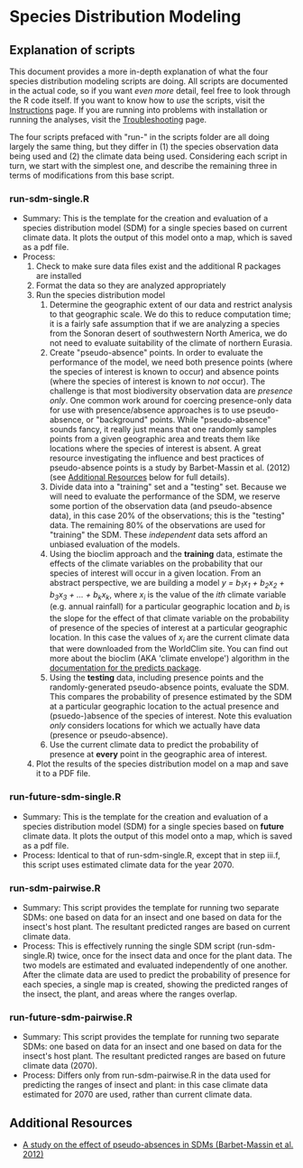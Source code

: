 # Species Distribution Modeling

## Explanation of scripts

This document provides a more in-depth explanation of what the four species 
distribution modeling scripts are doing. All scripts are documented in the 
actual code, so if you want *even more* detail, feel free to look through the R 
code itself. If you want to know how to *use* the scripts, visit the 
[Instructions](instructions.md) page. If you are running into problems with 
installation or running the analyses, visit the 
[Troubleshooting](troubleshooting.md) page.

The four scripts prefaced with "run-" in the scripts folder are all doing 
largely the same thing, but they differ in (1) the species observation data 
being used and (2) the climate data being used. Considering each script in 
turn, we start with the simplest one, and describe the remaining three in terms 
of modifications from this base script.

### run-sdm-single.R

+ Summary: This is the template for the creation and evaluation of a species 
distribution model (SDM) for a single species based on current climate data. It 
plots the output of this model onto a map, which is saved as a pdf file.
+ Process: 
    1. Check to make sure data files exist and the additional R packages are 
    installed
    2. Format the data so they are analyzed appropriately
    3. Run the species distribution model
        1. Determine the geographic extent of our data and restrict analysis to 
        that geographic scale. We do this to reduce computation time; it is a 
        fairly safe assumption that if we are analyzing a species from the 
        Sonoran desert of southwestern North America, we do not need to 
        evaluate suitability of the climate of northern Eurasia.
        2. Create "pseudo-absence" points. In order to evaluate the performance 
        of the model, we need both presence points (where the species of 
        interest is known to occur) and absence points (where the species of 
        interest is known to *not* occur). The challenge is that most 
        biodiversity observation data are *presence only*. One common work 
        around for coercing presence-only data for use with presence/absence 
        approaches is to use pseudo-absence, or "background" points. While 
        "pseudo-absence" sounds fancy, it really just means that one randomly 
        samples points from a given geographic area and treats them like 
        locations where the species of interest is absent. A great resource 
        investigating the influence and best practices of pseudo-absence points 
        is a study by Barbet-Massin et al. (2012) (see 
        [Additional Resources](#additional-resources) below for full details).
        3. Divide data into a "training" set and a "testing" set. Because we 
        will need to evaluate the performance of the SDM, we reserve some 
        portion of the observation data (and pseudo-absence data), in this case 
        20% of the observations; this is the "testing" data. The remaining 80% 
        of the observations are used for "training" the SDM. These 
        *independent* data sets afford an unbiased evaluation of the models.
        4. Using the bioclim approach and the **training** data, estimate the 
        effects of the climate variables on the probability that our species of 
        interest will occur in a given location. From an abstract perspective, 
        we are building a model _y = b<sub>1</sub>x<sub>1</sub> + b<sub>2</sub>x<sub>2</sub> + b<sub>3</sub>x<sub>3</sub> + ... + b<sub>k</sub>x<sub>k</sub>_, 
        where _x<sub>i</sub>_ is the value of the _i<super>th</super>_ climate 
        variable (e.g. annual rainfall) for a particular geographic location 
        and _b<sub>i</sub>_ is the slope for the effect of that climate 
        variable on the probability of presence of the species of interest at a 
        particular geographic location. In this case the values of 
        _x<sub>i</sub>_ are the current climate data that were downloaded from 
        the WorldClim site. You can find out more about the bioclim (AKA 
        'climate envelope') algorithm in the [documentation for the predicts package](https://www.rdocumentation.org/packages/predicts/versions/0.1-11/topics/envelope). 
        5. Using the **testing** data, including presence points and the 
        randomly-generated pseudo-absence points, evaluate the SDM. This 
        compares the probability of presence estimated by the SDM at a 
        particular geographic location to the actual presence and 
        (psuedo-)absence of the species of interest. Note this evaluation 
        *only* considers locations for which we actually have data (presence or 
        pseudo-absence).
        6. Use the current climate data to predict the probability of presence 
        at **every** point in the geographic area of interest.
    4. Plot the results of the species distribution model on a map and save it 
    to a PDF file.

### run-future-sdm-single.R

+ Summary: This is the template for the creation and evaluation of a species 
distribution model (SDM) for a single species based on **future** climate data. 
It plots the output of this model onto a map, which is saved as a pdf file.
+ Process: Identical to that of run-sdm-single.R, except that in step iii.f, 
this script uses estimated climate data for the year 2070.

### run-sdm-pairwise.R

+ Summary: This script provides the template for running two separate SDMs: one 
based on data for an insect and one based on data for the insect's host plant. 
The resultant predicted ranges are based on current climate data. 
+ Process: This is effectively running the single SDM script 
(run-sdm-single.R) twice, once for the insect data and once for the plant 
data. The two models are estimated and evaluated independently of one another. 
After the climate data are used to predict the probability of presence for each 
species, a single map is created, showing the predicted ranges of the insect, 
the plant, and areas where the ranges overlap.

### run-future-sdm-pairwise.R

+ Summary: This script provides the template for running two separate SDMs: one 
based on data for an insect and one based on data for the insect's host plant. 
The resultant predicted ranges are based on future climate data (2070). 
+ Process: Differs only from run-sdm-pairwise.R in the data used for 
predicting the ranges of insect and plant: in this case climate data estimated 
for 2070 are used, rather than current climate data.

## Additional Resources

+ [A study on the effect of pseudo-absences in SDMs (Barbet-Massin et al. 2012)](https://dx.doi.org/10.1111/j.2041-210X.2011.00172.x)